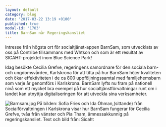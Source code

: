 ```yaml
---
layout: default
category: blog
date: '2017-03-22 13:19 +0100'
published: true
modal-id: '1703'
title: BarnSam når Regeringskansliet
---
```

Intresse från högsta ort för socialtjänst-appen BarnSam, som utvecklats av oss på Contribe tillsammans med Whtson och som är ett resultat av SICAHT-projektet inom Blue Science Park!

Idag besökte Cecilia Grefve, regeringens samordnare för den sociala barn- och ungdomsvården, Karlskrona för att titta på hur BarnSam höjer kvaliteten och ökar effektiviteten i de ca 800 uppföljningssamtal med familjehemsbarn som varje år genomförs i Karlskrona. BarnSam lyfts nu fram på nationell nivå som ett mycket bra exempel på hur socialtjänstförvaltningar runt om i landet kan utnyttja digitaliseringen för att utveckla sina verksamheter.

![Barnsam.jpg]({{site.baseurl}}/media/Barnsam.jpg)
På bilden: Sofia Fries och Ida Öhman,(sittande) från Socialförvaltningen i Karlskrona visar hur BarnSam fungerar för Cecilia Grefve, tvåa från vänster och Pia Tham, ämnessakkunnig på regeringskansliet. 
Text och bild från: Sicaht
